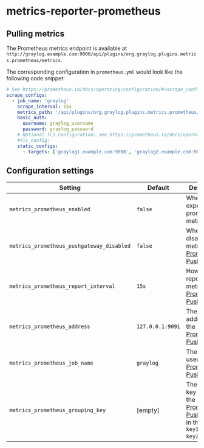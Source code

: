 # metrics-reporter-prometheus

## Pulling metrics

The Prometheus metrics endpoint is available at `http://graylog.example.com:9000/api/plugins/org.graylog.plugins.metrics.prometheus/metrics`.

The corresponding configuration in `prometheus.yml` would look like the following code snippet:

```yaml
# See https://prometheus.io/docs/operating/configuration/#<scrape_config> for details
scrape_configs:
  - job_name: 'graylog'
    scrape_interval: 15s
    metrics_path: '/api/plugins/org.graylog.plugins.metrics.prometheus/metrics'
    basic_auth:
      username: graylog_username
      password: graylog_password
    # Optional TLS configuration; see https://prometheus.io/docs/operating/configuration/#<tls_config>
    #tls_config:
    static_configs:
      - targets: ['graylog1.example.com:9000', 'graylog2.example.com:9000']
```

## Configuration settings

| Setting                              | Default          | Description                                                                                       |
| ------------------------------------ | ---------------- | ------------------------------------------------------------------------------------------------- |
| `metrics_prometheus_enabled`         | `false`          | Whether to expose prometheus metrics.                                        |
| `metrics_prometheus_pushgateway_disabled`| `false`      | Whether to disable push metrics to a [Prometheus Pushgateway].                                        |
| `metrics_prometheus_report_interval` | `15s`            | How often to report metrics to the [Prometheus Pushgateway].                                      |
| `metrics_prometheus_address`         | `127.0.0.1:9091` | The network address of the [Prometheus Pushgateway].                                              |
| `metrics_prometheus_job_name`        | `graylog`        | The job name used with the [Prometheus Pushgateway].                                              |
| `metrics_prometheus_grouping_key`    | [empty]          | The grouping key used with the [Prometheus Pushgateway] in the format `key1:value1, key2:value2`. |

[Prometheus Pushgateway]: https://github.com/prometheus/pushgateway
